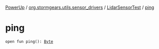 [PowerUp](../../index.md) / [org.stormgears.utils.sensor_drivers](../index.md) / [LidarSensorTest](index.md) / [ping](./ping.md)

# ping

`open fun ping(): `[`Byte`](https://kotlinlang.org/api/latest/jvm/stdlib/kotlin/-byte/index.html)